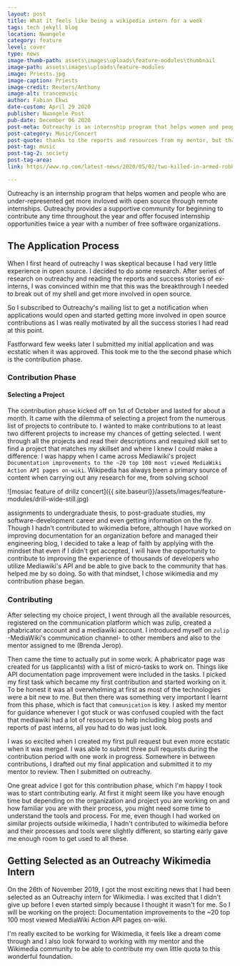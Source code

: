 ```yaml
---
layout: post
title: What it feels like being a wikipedia intern for a week
tags: tech jekyll blog
location: Nwangele
category: feature
level: cover
type: news
image-thumb-path: assets\images\uploads\feature-modules\thumbnail
image-path: assets\images\uploads\feature-modules
image: Priests.jpg
image-caption: Priests
image-credit: Reuters/Anthony 
image-alt: trancemusic
author: Fabian Ekwi
date-custom: April 29 2020
publisher: Nwangele Post
pub-date: December 06 2020
post-meta: Outreachy is an internship program that helps women and people who are under-represented get more invloved with open source through remote internships.
post-category: Music/Concert
post-quote: thanks to the reports and resources from my mentor, but that's not to say that I    haven't encountered some challenges.
post-tag: music
post-tag-2: society
post-tag-area: 
link: https//www.np.com/latest-news/2020/05/02/two-killed-in-armed-robbery-gone-wrong-in-nkwerre/ 

---
```



Outreachy is an internship program that helps women and people who are under-represented get more invloved with open source through remote internships. Outreachy provides a supportive community for beginning to contribute any time throughout the year and offer focused internship opportunities twice a year with a number of free software organizations.

## The Application Process

When I first heard of outreachy I was skeptical because I had very little experience in open source. I decided to do some research. After series of research on outreachy and reading the reports and success stories of ex-interns, I was convinced within me that this was the breakthrough I needed to break out of my shell and get more involved in open source. 

So I subscribed to Outreachy's mailing list to get a notification when applications would open and started getting more involved in open source contributions as I was really motivated by all the success stories I had read at this point. 

Fastforward few weeks later I submitted my initial application and was ecstatic when it was approved. This took me to the the second phase which is the contribution phase.

### Contribution Phase

#### Selecting a Project

The contribution phase kicked off on 1st of October and lasted for about a month. It came with the dilemma of selecting a project from the numerous list of projects to contribute to. I wanted to make contributions to at least two different projects to increase my chances of getting selected. I went through all the projects and read their descriptions and required skill set to find a project that matches my skillset and where I knew I could make a difference. I was happy when I came across Mediawiki's project `Documentation improvements to the ~20 top 100 most viewed MediaWiki Action API pages on-wiki`. Wikipedia has always been a primary source of content when carrying out any research for me, from solving school 

![mosiac feature of drillz concert]({{ site.baseurl}}/assets/images/feature-modules/drill-wide-still.jpg)

assignments to undergraduate thesis, to post-graduate studies, my software-development career and even getting information on the fly. Though I hadn't contributed to wikimedia before, although I have worked on improving documentation for an organization before and managed their engineering blog, I decided to take a leap of faith by applying with the mindset that even if I didn't get accepted, I will have the opportunity to contribute to improving the experience of thousands of developers who utilize Mediawiki's API and be able to give back to the community that has helped me by so doing. So with that mindset, I chose wikimedia and my contribution phase began.

### Contributing

After selecting my choice project, I went through all the available resources, registered on the communication platform which was zulip, created a phabricator account and a mediawiki account. I introduced myself on `zulip` -MediaWiki's communication channel- to other members and also to the mentor assigned to me (Brenda Jerop). 

Then came the time to actually put in some work. A phabricator page was created for us (applicants) with a list of micro-tasks to work on. Things like API documentation page improvement were included in the tasks. I picked my first task which became my first contribution and started working on it. To be honest it was all overwhelming at first as most of the technologies were a bit new to me. But then there was something very important I learnt from this phase, which is fact that `communication` is key. I asked my mentor for guidance whenever I got stuck or was confused coupled with the fact that mediawiki had a lot of resources to help including blog posts and reports of past interns, all you had to do was just look. 

I was so excited when I created my first pull request but even more ecstatic when it was merged. I was able to submit three pull requests during the contribution period with one work in progress. Somewhere in between contributions, I drafted out my final application and submitted it to my mentor to review. Then I submitted on outreachy. 

One great advice I got for this contribution phase, which I'm happy I took was to start contributing early. At first it might seem like you have enough time but depending on the organization and project you are working on and how familiar you are with their process, you might need some time to understand the tools and process. For me, even though I had worked on similar projects outside wikimedia, I hadn't contributed to wikimedia before and their processes and tools were slightly different, so starting early gave me enough room to get used to all these.

## Getting Selected as an Outreachy Wikimedia Intern

On the 26th of November 2019, I got the most exciting news that I had been selected as an Outreachy intern for Wikimedia. I was excited that I didn't give up before I even started simply because I thought it wasn't for me. So I will be working on the project: Documentation improvements to the ~20 top 100 most viewed MediaWiki Action API pages on-wiki.

I'm really excited to be working for Wikimedia, it feels like a dream come through and I also look forward to working with my mentor and the Wikimedia community to be able to contribute my own little quota to this wonderful foundation.
